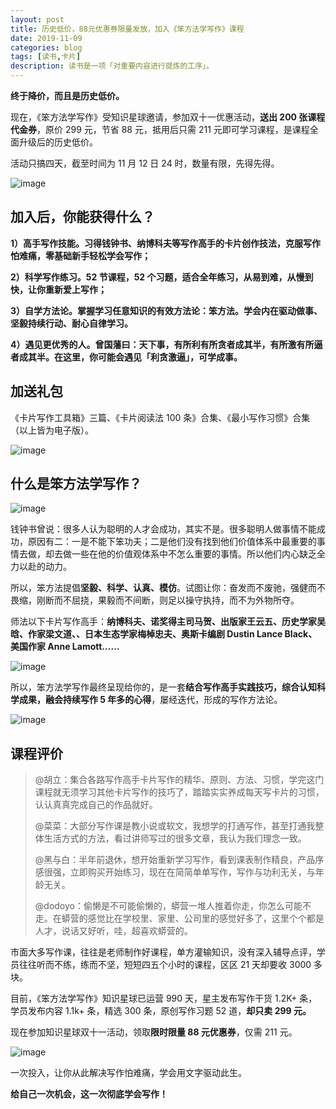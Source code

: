 ```yaml
---
layout: post
title: 历史低价，88元优惠券限量发放，加入《笨方法学写作》课程
date: 2019-11-09
categories: blog
tags: [读书,卡片]
description: 读书是一项「对重要内容进行提炼的工序」。
---
```


**终于降价，而且是历史低价。**

现在，《笨方法学写作》受知识星球邀请，参加双十一优惠活动，**送出 200 张课程代金券**，原价 299 元，节省 88 元，抵用后只需 211 元即可学习课程，是课程全面升级后的历史低价。

活动只搞四天，截至时间为 11 月 12 日 24 时，数量有限，先得先得。

![image](https://upload-images.jianshu.io/upload_images/32598-f5501f63505447b0?imageMogr2/auto-orient/strip%7CimageView2/2/w/1240)

## 加入后，你能获得什么？

**1）高手写作技能。习得钱钟书、纳博科夫等写作高手的卡片创作技法，克服写作怕难痛，零基础新手轻松学会写作；**

**2）科学写作练习。52 节课程，52 个习题，适合全年练习，从易到难，从慢到快，让你重新爱上写作；**

**3）自学方法论。掌握学习任意知识的有效方法论：笨方法。学会内在驱动做事、坚毅持续行动、耐心自律学习。**

**4）遇见更优秀的人。曾国藩曰：天下事，有所利有所贪者成其半，有所激有所逼者成其半。在这里，你可能会遇见「利贪激逼」，可学成事。**

## 加送礼包

《卡片写作工具箱》三篇、《卡片阅读法 100 条》合集、《最小写作习惯》合集（以上皆为电子版）。

![image](https://upload-images.jianshu.io/upload_images/32598-9184340191bd7c89?imageMogr2/auto-orient/strip%7CimageView2/2/w/1240)

## 什么是笨方法学写作？

![image](https://upload-images.jianshu.io/upload_images/32598-fc242a1866ac9637?imageMogr2/auto-orient/strip%7CimageView2/2/w/1240)

钱钟书曾说：很多人认为聪明的人才会成功，其实不是。很多聪明人做事情不能成功，原因有二：一是不能下笨功夫；二是他们没有找到他们价值体系中最重要的事情去做，却去做一些在他的价值观体系中不怎么重要的事情。所以他们内心缺乏全力以赴的动力。

所以，笨方法提倡**坚毅、科学、认真、模仿**。试图让你：奋发而不废驰，强健而不畏缩，刚断而不屈挠，果毅而不间断，则足以操守执持，而不为外物所夺。

师法以下卡片写作高手：**纳博科夫、诺奖得主司马贺、出版家王云五、历史学家吴晗、作家梁文道、、日本生态学家梅棹忠夫、奥斯卡编剧 Dustin Lance Black、美国作家 Anne Lamott……**

![image](https://upload-images.jianshu.io/upload_images/32598-0baf913432daeeb9?imageMogr2/auto-orient/strip%7CimageView2/2/w/1240)

所以，笨方法学写作最终呈现给你的，是一套**结合写作高手实践技巧，综合认知科学成果，融会持续写作 5 年多的心得**，屡经迭代，形成的写作方法论。

![image](https://upload-images.jianshu.io/upload_images/32598-09bf63f7933d535f?imageMogr2/auto-orient/strip%7CimageView2/2/w/1240)

## 课程评价

> @胡立：集合各路写作高手卡片写作的精华、原则、方法、习惯，学完这门课程就无须学习其他卡片写作的技巧了，踏踏实实养成每天写卡片的习惯，认认真真完成自己的作品就好。
> 
> @菜菜：大部分写作课是教小说或软文，我想学的打通写作，甚至打通我整体生活方式的方法，看过讲师写过的很多文章，我认为我们理念一致。
> 
> @黑与白：半年前退休，想开始重新学习写作，看到课表制作精良，产品序感很强，立即购买开始练习，现在在简简单单写作，写作与功利无关，与年龄无关。
> 
> @dodoyo：偷懒是不可能偷懒的，蟒营一堆人推着你走，你怎么可能不走。在蟒营的感觉比在学校里、家里、公司里的感觉好多了，这里个个都是人才，说话又好听，哇，超喜欢蟒营的。

市面大多写作课，往往是老师制作好课程，单方灌输知识，没有深入辅导点评，学员往往听而不练，练而不坚，短短四五个小时的课程，区区 21 天却要收 3000 多块。

目前，《笨方法学写作》知识星球已运营 990 天，星主发布写作干货 1.2K+ 条，学员发布内容 1.1k+ 条，精选 300 条，原创写作习题 52 道，**却只卖 299 元。**

现在参加知识星球双十一活动，领取**限时限量 88 元优惠券**，仅需 211 元。

![image](https://upload-images.jianshu.io/upload_images/32598-e1b5129b34bb08d1?imageMogr2/auto-orient/strip%7CimageView2/2/w/1240)

一次投入，让你从此解决写作怕难痛，学会用文字驱动此生。

**给自己一次机会，这一次彻底学会写作！**











